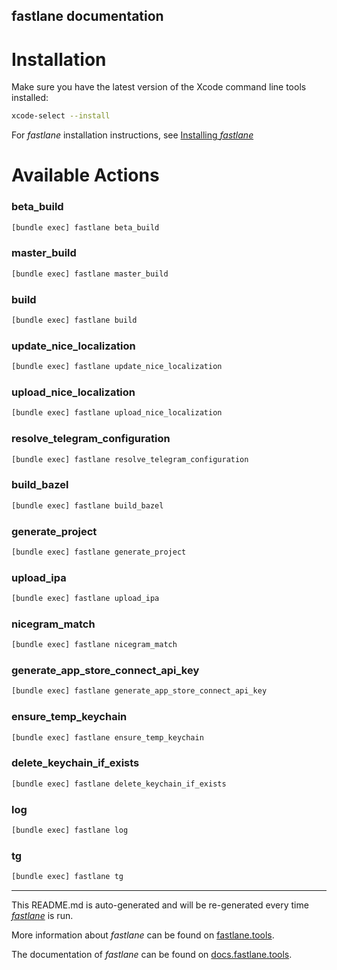 fastlane documentation
----

# Installation

Make sure you have the latest version of the Xcode command line tools installed:

```sh
xcode-select --install
```

For _fastlane_ installation instructions, see [Installing _fastlane_](https://docs.fastlane.tools/#installing-fastlane)

# Available Actions

### beta_build

```sh
[bundle exec] fastlane beta_build
```



### master_build

```sh
[bundle exec] fastlane master_build
```



### build

```sh
[bundle exec] fastlane build
```



### update_nice_localization

```sh
[bundle exec] fastlane update_nice_localization
```



### upload_nice_localization

```sh
[bundle exec] fastlane upload_nice_localization
```



### resolve_telegram_configuration

```sh
[bundle exec] fastlane resolve_telegram_configuration
```



### build_bazel

```sh
[bundle exec] fastlane build_bazel
```



### generate_project

```sh
[bundle exec] fastlane generate_project
```



### upload_ipa

```sh
[bundle exec] fastlane upload_ipa
```



### nicegram_match

```sh
[bundle exec] fastlane nicegram_match
```



### generate_app_store_connect_api_key

```sh
[bundle exec] fastlane generate_app_store_connect_api_key
```



### ensure_temp_keychain

```sh
[bundle exec] fastlane ensure_temp_keychain
```



### delete_keychain_if_exists

```sh
[bundle exec] fastlane delete_keychain_if_exists
```



### log

```sh
[bundle exec] fastlane log
```



### tg

```sh
[bundle exec] fastlane tg
```



----

This README.md is auto-generated and will be re-generated every time [_fastlane_](https://fastlane.tools) is run.

More information about _fastlane_ can be found on [fastlane.tools](https://fastlane.tools).

The documentation of _fastlane_ can be found on [docs.fastlane.tools](https://docs.fastlane.tools).
